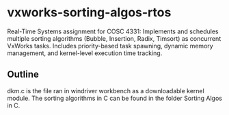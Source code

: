 # vxworks-sorting-algos-rtos
Real-Time Systems assignment for COSC 4331: Implements and schedules multiple sorting algorithms (Bubble, Insertion, Radix, Timsort) as concurrent VxWorks tasks. Includes priority-based task spawning, dynamic memory management, and kernel-level execution time tracking.

## Outline
dkm.c is the file ran in windriver workbench as a downloadable kernel module. The sorting algorithms in C can be found in the folder Sorting Algos in C. 
